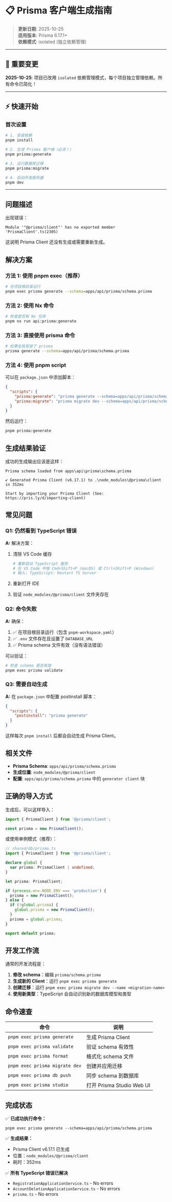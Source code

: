 # 📋 Prisma 客户端生成指南

> **更新日期**: 2025-10-25  
> **适用版本**: Prisma 6.17.1+  
> **依赖模式**: isolated (独立依赖管理)

---

## 🎯 重要变更

**2025-10-25**: 项目已改用 `isolated` 依赖管理模式，每个项目独立管理依赖。所有命令已简化！

---

## ⚡ 快速开始

### 首次设置

```bash
# 1. 安装依赖
pnpm install

# 2. 生成 Prisma 客户端（必须！）
pnpm prisma:generate

# 3. 运行数据库迁移
pnpm prisma:migrate

# 4. 启动开发服务器
pnpm dev
```

---

## 问题描述

出现错误：

```
Module '"@prisma/client"' has no exported member 'PrismaClient'.ts(2305)
```

这说明 Prisma Client 还没有生成或需要重新生成。

## 解决方案

### 方法 1: 使用 pnpm exec（推荐）

```bash
# 在项目根目录运行
pnpm exec prisma generate --schema=apps/api/prisma/schema.prisma
```

### 方法 2: 使用 Nx 命令

```bash
# 检查是否有 Nx 任务
pnpm nx run api:prisma:generate
```

### 方法 3: 直接使用 prisma 命令

```bash
# 如果全局安装了 prisma
prisma generate --schema=apps/api/prisma/schema.prisma
```

### 方法 4: 使用 pnpm script

可以在 `package.json` 中添加脚本：

```json
{
  "scripts": {
    "prisma:generate": "prisma generate --schema=apps/api/prisma/schema.prisma",
    "prisma:migrate": "prisma migrate dev --schema=apps/api/prisma/schema.prisma"
  }
}
```

然后运行：

```bash
pnpm prisma:generate
```

## 生成结果验证

成功的生成输出应该是这样：

```
Prisma schema loaded from apps\api\prisma\schema.prisma

✔ Generated Prisma Client (v6.17.1) to .\node_modules\@prisma\client in 352ms

Start by importing your Prisma Client (See: https://pris.ly/d/importing-client)
```

## 常见问题

### Q1: 仍然看到 TypeScript 错误

**A:** 解决方案：

1. 清除 VS Code 缓存

   ```bash
   # 重新启动 TypeScript 服务
   # 在 VS Code 中按 Cmd+Shift+P (macOS) 或 Ctrl+Shift+P (Windows)
   # 输入: TypeScript: Restart TS Server
   ```

2. 重新打开 IDE

3. 验证 `node_modules/@prisma/client` 文件夹存在

### Q2: 命令失败

**A:** 确保：

1. ✅ 在项目根目录运行（包含 `pnpm-workspace.yaml`）
2. ✅ `.env` 文件存在且设置了 `DATABASE_URL`
3. ✅ Prisma schema 文件有效（没有语法错误）

可以验证：

```bash
# 检查 schema 是否有效
pnpm exec prisma validate
```

### Q3: 需要自动生成

**A:** 在 `package.json` 中配置 postinstall 脚本：

```json
{
  "scripts": {
    "postinstall": "prisma generate"
  }
}
```

这样每次 `pnpm install` 后都会自动生成 Prisma Client。

## 相关文件

- **Prisma Schema**: `apps/api/prisma/schema.prisma`
- **生成位置**: `node_modules/@prisma/client`
- **配置**: `apps/api/prisma/schema.prisma` 中的 `generator client` 块

## 正确的导入方式

生成后，可以这样导入：

```typescript
import { PrismaClient } from '@prisma/client';

const prisma = new PrismaClient();
```

或使用单例模式（推荐）：

```typescript
// shared/db/prisma.ts
import { PrismaClient } from '@prisma/client';

declare global {
  var prisma: PrismaClient | undefined;
}

let prisma: PrismaClient;

if (process.env.NODE_ENV === 'production') {
  prisma = new PrismaClient();
} else {
  if (!global.prisma) {
    global.prisma = new PrismaClient();
  }
  prisma = global.prisma;
}

export default prisma;
```

## 开发工作流

通常的开发流程是：

1. **修改 schema**：编辑 `prisma/schema.prisma`
2. **生成新的 Client**：运行 `pnpm exec prisma generate`
3. **创建迁移**：运行 `pnpm exec prisma migrate dev --name <migration-name>`
4. **使用新类型**：TypeScript 会自动识别新的数据库模型和类型

## 命令速查

| 命令                           | 说明                      |
| ------------------------------ | ------------------------- |
| `pnpm exec prisma generate`    | 生成 Prisma Client        |
| `pnpm exec prisma validate`    | 验证 schema 有效性        |
| `pnpm exec prisma format`      | 格式化 schema 文件        |
| `pnpm exec prisma migrate dev` | 创建并应用迁移            |
| `pnpm exec prisma db push`     | 同步 schema 到数据库      |
| `pnpm exec prisma studio`      | 打开 Prisma Studio Web UI |

## 完成状态

✅ **已成功执行命令：**

```
pnpm exec prisma generate --schema=apps/api/prisma/schema.prisma
```

✅ **生成结果：**

- Prisma Client v6.17.1 已生成
- 位置：`node_modules/@prisma/client`
- 耗时：352ms

✅ **所有 TypeScript 错误已解决**

- `RegistrationApplicationService.ts` - No errors
- `AccountDeletionApplicationService.ts` - No errors
- `prisma.ts` - No errors
